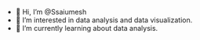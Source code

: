 - 👋 Hi, I’m @Ssaiumesh
- 👀 I’m interested in data analysis and data visualization.
- 🌱 I’m currently learning about data analysis.

<!---
Ssaiumesh/Ssaiumesh is a ✨ special ✨ repository because its `README.md` (this file) appears on your GitHub profile.
You can click the Preview link to take a look at your changes.
--->
